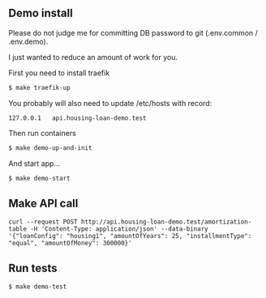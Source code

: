 ## Demo install

Please do not judge me for committing DB password to git (.env.common / .env.demo).

I just wanted to reduce an amount of work for you.

First you need to install traefik

```bash
$ make traefik-up
```
You probably will also need to update /etc/hosts with record:
```
127.0.0.1	api.housing-loan-demo.test
```

Then run containers

```bash
$ make demo-up-and-init
```

And start app... 

```bash
$ make demo-start
```

## Make API call

```
curl --request POST http://api.housing-loan-demo.test/amortization-table -H 'Content-Type: application/json' --data-binary '{"loanConfig": "housing1", "amountOfYears": 25, "installmentType": "equal", "amountOfMoney": 300000}'
```

## Run tests

```bash
$ make demo-test
```
